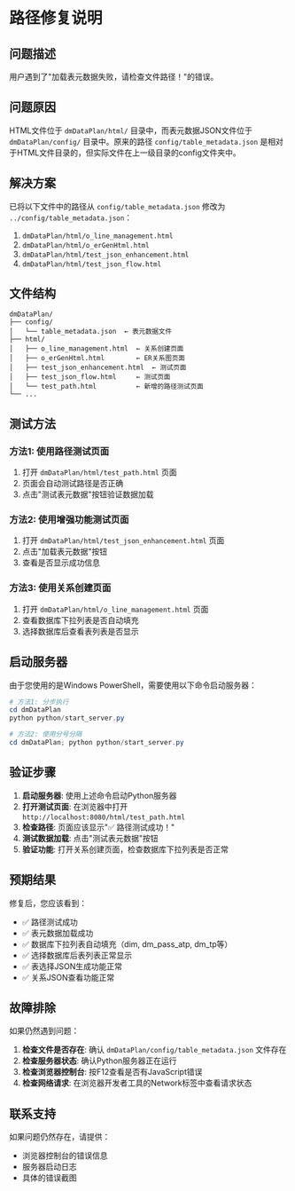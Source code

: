 # 路径修复说明

## 问题描述

用户遇到了"加载表元数据失败，请检查文件路径！"的错误。

## 问题原因

HTML文件位于 `dmDataPlan/html/` 目录中，而表元数据JSON文件位于 `dmDataPlan/config/` 目录中。原来的路径 `config/table_metadata.json` 是相对于HTML文件目录的，但实际文件在上一级目录的config文件夹中。

## 解决方案

已将以下文件中的路径从 `config/table_metadata.json` 修改为 `../config/table_metadata.json`：

1. `dmDataPlan/html/o_line_management.html`
2. `dmDataPlan/html/o_erGenHtml.html`
3. `dmDataPlan/html/test_json_enhancement.html`
4. `dmDataPlan/html/test_json_flow.html`

## 文件结构

```
dmDataPlan/
├── config/
│   └── table_metadata.json  ← 表元数据文件
├── html/
│   ├── o_line_management.html  ← 关系创建页面
│   ├── o_erGenHtml.html        ← ER关系图页面
│   ├── test_json_enhancement.html  ← 测试页面
│   ├── test_json_flow.html     ← 测试页面
│   └── test_path.html          ← 新增的路径测试页面
└── ...
```

## 测试方法

### 方法1: 使用路径测试页面
1. 打开 `dmDataPlan/html/test_path.html` 页面
2. 页面会自动测试路径是否正确
3. 点击"测试表元数据"按钮验证数据加载

### 方法2: 使用增强功能测试页面
1. 打开 `dmDataPlan/html/test_json_enhancement.html` 页面
2. 点击"加载表元数据"按钮
3. 查看是否显示成功信息

### 方法3: 使用关系创建页面
1. 打开 `dmDataPlan/html/o_line_management.html` 页面
2. 查看数据库下拉列表是否自动填充
3. 选择数据库后查看表列表是否显示

## 启动服务器

由于您使用的是Windows PowerShell，需要使用以下命令启动服务器：

```powershell
# 方法1: 分步执行
cd dmDataPlan
python python/start_server.py

# 方法2: 使用分号分隔
cd dmDataPlan; python python/start_server.py
```

## 验证步骤

1. **启动服务器**: 使用上述命令启动Python服务器
2. **打开测试页面**: 在浏览器中打开 `http://localhost:8080/html/test_path.html`
3. **检查路径**: 页面应该显示"✅ 路径测试成功！"
4. **测试数据加载**: 点击"测试表元数据"按钮
5. **验证功能**: 打开关系创建页面，检查数据库下拉列表是否正常

## 预期结果

修复后，您应该看到：

- ✅ 路径测试成功
- ✅ 表元数据加载成功
- ✅ 数据库下拉列表自动填充（dim, dm_pass_atp, dm_tp等）
- ✅ 选择数据库后表列表正常显示
- ✅ 表选择JSON生成功能正常
- ✅ 关系JSON查看功能正常

## 故障排除

如果仍然遇到问题：

1. **检查文件是否存在**: 确认 `dmDataPlan/config/table_metadata.json` 文件存在
2. **检查服务器状态**: 确认Python服务器正在运行
3. **检查浏览器控制台**: 按F12查看是否有JavaScript错误
4. **检查网络请求**: 在浏览器开发者工具的Network标签中查看请求状态

## 联系支持

如果问题仍然存在，请提供：
- 浏览器控制台的错误信息
- 服务器启动日志
- 具体的错误截图
